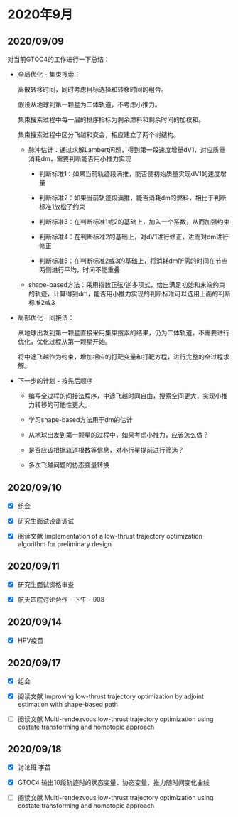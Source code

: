 # 2020年9月

## 2020/09/09

对当前GTOC4的工作进行一下总结：

* 全局优化 - 集束搜索：

	离散转移时间，同时考虑目标选择和转移时间的组合。

	假设从地球到第一颗星为二体轨道，不考虑小推力。

	集束搜索过程中每一层的排序指标为剩余燃料和剩余时间的加权和。

	集束搜索过程中区分飞越和交会，相应建立了两个树结构。

	* 脉冲估计：通过求解Lambert问题，得到第一段速度增量dV1，对应质量消耗dm，需要判断能否用小推力实现

		* 判断标准1：如果当前轨迹段满推，能否使初始质量实现dV1的速度增量

		* 判断标准2：如果当前轨迹段满推，能否消耗dm的燃料，相比于判断标准1放松了约束

		* 判断标准3：在判断标准1或2的基础上，加入一个系数，从而加强约束

		* 判断标准4：在判断标准2的基础上，对dV1进行修正，进而对dm进行修正

		* 判断标准5：在判断标准2或3的基础上，将消耗dm所需的时间在节点两侧进行平均，时间不能重叠

	* shape-based方法：采用指数正弦/逆多项式，给出满足初始和末端约束的轨迹，计算得到dm，能否用小推力实现的判断标准可以选用上面的判断标准2或3

* 局部优化 - 间接法：

	从地球出发到第一颗星直接采用集束搜索的结果，仍为二体轨道，不需要进行优化，优化过程从第一颗星开始。

	将中途飞越作为约束，增加相应的打靶变量和打靶方程，进行完整的全过程求解。

* 下一步的计划 - 按先后顺序

	* 编写全过程的间接法程序，中途飞越时间自由，搜索空间更大，实现小推力转移的可能性更大。

	* 学习shape-based方法用于dm的估计

	* 从地球出发到第一颗星的过程中，如果考虑小推力，应该怎么做？

	* 是否应该根据轨道根数等信息，对小行星提前进行筛选？

	* 多次飞越问题的协态变量转换

## 2020/09/10

- [x] 组会

- [x] 研究生面试设备调试

- [x] 阅读文献 Implementation of a low-thrust trajectory optimization algorithm for preliminary design

## 2020/09/11

- [x] 研究生面试资格审查

- [x] 航天四院讨论合作 - 下午 - 908

## 2020/09/14

- [x] HPV疫苗

## 2020/09/17

- [x] 组会

- [x] 阅读文献 Improving low-thrust trajectory optimization by adjoint estimation with shape-based path

- [ ] 阅读文献 Multi-rendezvous low-thrust trajectory optimization using costate transforming and homotopic approach

## 2020/09/18

- [x] 讨论班 李苗

- [x] GTOC4 输出10段轨迹时的状态变量、协态变量、推力随时间变化曲线

- [ ] 阅读文献 Multi-rendezvous low-thrust trajectory optimization using costate transforming and homotopic approach